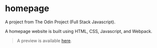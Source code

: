 # homepage

A project from The Odin Project (Full Stack Javascript).

A homepage website is built using HTML, CSS, Javascript, and Webpack.

> A preview is available [here](http://frarosset.github.io/homepage).

